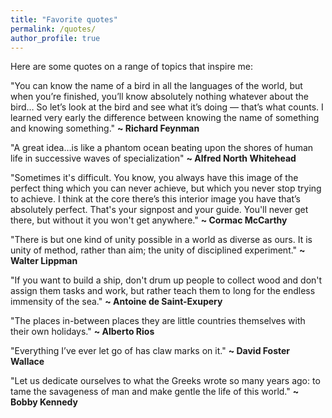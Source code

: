 ```yaml
---
title: "Favorite quotes"
permalink: /quotes/
author_profile: true
---
```


Here are some quotes on a range of topics that inspire me:

"You can know the name of a bird in all the languages of the world, but when you’re finished, you’ll know absolutely nothing whatever about the bird… So let’s look at the bird and see what it’s doing — that’s what counts. I learned very early the difference between knowing the name of something and knowing something." **\~ Richard Feynman**

"A great idea…is like a phantom ocean beating upon the shores of human life in successive waves of specialization" **\~ Alfred North Whitehead**

"Sometimes it's difficult. You know, you always have this image of the perfect thing which you can never achieve, but which you never stop trying to achieve. I think at the core there’s this interior image you have that’s absolutely perfect. That's your signpost and your guide. You'll never get there, but without it you won't get anywhere." **\~ Cormac McCarthy**

"There is but one kind of unity possible in a world as diverse as ours. It is unity of method, rather than aim; the unity of disciplined experiment." **\~ Walter Lippman**

"If you want to build a ship, don't drum up people to collect wood and don't assign them tasks and work, but rather teach them to long for the endless immensity of the sea." **\~ Antoine de Saint-Exupery**

"The places in-between places they are little countries themselves with their own holidays." **\~ Alberto Rios**

"Everything I’ve ever let go of has claw marks on it." **\~ David Foster Wallace**

"Let us dedicate ourselves to what the Greeks wrote so many years ago: to tame the savageness of man and make gentle the life of this world." **\~ Bobby Kennedy**



